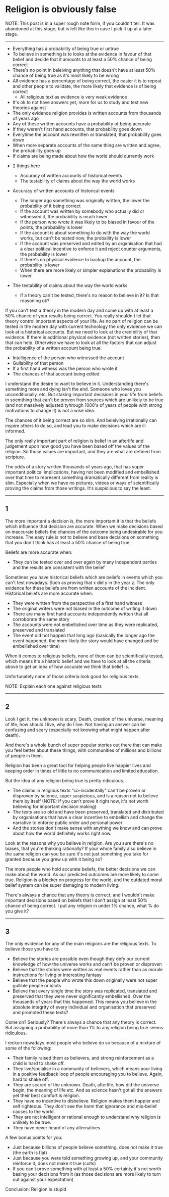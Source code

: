# Religion is obviously false

NOTE: This post is in a super rough note form, if you couldn't tell. It was abandoned at this stage, but is left like this in case I pick it up at a later stage.

---

- Everything has a probability of being true or untrue
- To believe in something is to looks at the evidence in favour of that belief and decide that it amounts to at least a 50% chance of being correct
- There's no point in beleiving anything that doesn't have at least 50% chance of being true as it's most likely to be wrong
- All evidence has a percentage of being correct, the easier it is to repeat and other people to validate, the more likely that evidence is of being correct
  - All religious text as evidence is very weak evidence
- It's ok to not have answers yet, more for us to study and test new theories against
- The only evidence religion provides is written accounts from thousands of years ago
- Any of these written accounts have a probability of being accurate
- If they weren't first hand accounts, that probability goes down
- Everytime the account was rewritten or translated, that probability goes down
- When more separate accounts of the same thing are written and agree, the probability goes up
- If claims are being made about how the world should currently work

* 2 things here

  - Accuracy of written accounts of historical events
  - The testability of claims about the way the world works

* Accuracy of written accounts of historical events
  - The longer ago something was originally written, the lower the probability of it being correct
  - If the account was written by somebody who actually did or witnessed it, the probability is much lower
  - If the person who wrote it was likely to be biased in favour of the points, the probability is lower
  - If the account is about something to do with the way the world works, but can't be tested now, the probaility is lower
  - If the account was preserved and edited by an organisation that had a clear political incentive to enforce it and reject counter arguments, the probability is lower
  - If there's no physical evidence to backup the account, the probability is lower
  - When there are more likely or simpler explanations the probability is lower
* The testability of claims about the way the world works
  - If a theory can't be tested, there's no reason to believe in it? Is that reasoning ok?

If you can't test a theory in the modern day and come up with at least a 50% chance of your results being correct. You really shouldn't let that theory control important aspects of your life. As no part of religion can be tested in the modern day with current technology the only evidence we can look at is historical accounts. But we need to look at the credibility of that evidence. If there is additional physical evidence (not written stories), then that can help. Otherwise we have to look at all the factors that can adjust the probability of a written account being true:

- Intelligence of the person who witnessed the account
- Gullability of that person
- If a first hand witness was the person who wrote it
- The chances of that account being edited

I understand the desire to want to believe in it. Understanding there's something more and dying isn't the end. Someone who loves you unconditionally. etc. But staking important decisions in your life from beliefs in soemthing that can't be proven from sources which are unlikely to be true (and not massively adjusted tyhrough 1000's of years of people with strong motivations to change it) is not a wise idea.

The chances of it being correct are so slim. And beleiving irrationally can inspire others to do so, and lead you to make decisions which are ill informed.

The only really important part of religion is belief in an afterlife and judgement upon how good you have been based off the values of the religion. So those values are important, and they are what are defined from scripture.

The odds of a story written thousands of years ago, that has super important political implications, having not been modified and embellished over that time to represent something dramatically different from reality is slim. Especially when we have no pictures, videos or ways of scientifically proving the claims from those writings. It's suspicious to say the least.

---

## 1

The more important a decision is, the more important it is that the beliefs which influence that decision are accurate. When we make decisions based on inaccurate beliefs the chances of the outcome being undesirable for you increase. The easy rule is not to believe and base decisions on something that you don't think has at least a 50% chance of being true.

Beliefs are more accurate when:

- They can be tested over and over again by many independent parties and the results are consistent with the belief

Sometimes you have historical beliefs which are beliefs in events which you can't test nowadays. Such as proving that x did y in the year z. The only evidence for these beliefs are from written accounts of the incident. Historical beliefs are more accurate when:

- They were written from the perspective of a first hand witness
- The original writers were not biased in the outcome of writing it down
- There are many first hand accounts independently written that all corroborate the same story
- The accounts were not embellished over time as they were replicated, preserved and translated
- The event did not happen that long ago (basically the longer ago the event happened, the more likely the story would have changed and be embellished over time)

When it comes to religious beliefs, none of them can be scientifically tested, which means it's a historic belief and we have to look at all the criteria above to get an idea of how accurate we think that belief is.

Unfortunately none of those criteria look good for religious texts.

NOTE: Explain each one against religious texts

---

## 2

Look I get it, the unknown is scary. Death, creation of the universe, meaning of life, how should I live, why do I live. Not having an answer can be confusing and scary (especially not knowing what might happen after death).

And there's a whole bunch of super popular stories out there that can make you feel better about these things, with communities of millions and billions of people in them.

Religion has been a great tool for helping people live happier lives and keeping order in times of little to no communication and limited education.

But the idea of any religion being true is pretty ridiculous.

- The claims in religious texts "co-incidentally" can't be proven or disproven by science, super suspicious, and is a reason not to believe them by itself (NOTE: If you can't prove it right now, it's not worth believing for important decision making)
- The texts are so old and have been preserved, translated and distributed by organisations that have a clear incentive to embellish and change the narrative to enforce public order and personal power
- And the stories don't make sense with anything we know and can prove about how the world definitely works right now.

Look at the reasons why you believe in religion. Are you sure there's no biases, that you're thinking rationally? If your whole family also believe in the same religion can you be sure it's not just something you take for granted because you grew up with it being so?

The more people who hold accurate beliefs, the better decisions we can make about the world. As our predicted outcomes are more likely to come true. Religion is a blocker on progress for the world, and the outdated moral belief system can be super damaging to modern living.

There's always a chance that any theory is correct, and I wouldn't make important decisions based on beliefs that I don't assign at least 50% chance of being correct. I put any religion in under 1% chance, what % do you give it?

---

## 3

The only evidence for any of the main religions are the religious texts. To believe those you have to:

- Believe the stories are possible even though they defy our current knowledge of how the universe works and can't be proven or disproven
- Believe that the stories were written as real events rather than as morale instructions for living or interesting fantasy
- Believe that the people who wrote this down originally were not super gullible people or idiots
- Believe that every single time the story was replicated, translated and preserved that they were never significantly embellished. Over the thousands of years that this happened. This means you believe in the absolute integrity of every individual and organisation that preserved and promoted these texts?

Come on? Seriously? There's always a chance that any theory is correct. But assigning a probability of more than 1% to any religion being true seems ridiculous.

I reckon nowadays most people who believe do so because of a mixture of some of the following:

- Their family raised them as believers, and strong reinforcement as a child is hard to shake off.
- They live/socialise in a community of believers, which means your living in a positive feedback loop of people encouraging you to believe. Again, hard to shake off.
- They are scared of the unknown. Death, afterlife, how did the universe begin, the meaning of life etc. And as science hasn't got all the answers yet their best comfort is religion.
- They have no incentive to disbelieve. Religion makes them happier and self righteous. They don't see the harm that ignorance and mis-belief causes to the world.
- They are not intelligent or rational enough to understand why religion is unlikely to be true.
- They have never heard of any alternatives.

A few bonus points for you:

- Just because billions of people believe something, does not make it true (the earth is flat)
- Just because you were told something growing up, and your community reinforce it, does not make it true (cults)
- If you can't prove something with at least a 50% certainty it's not worth basing your decisions from it (as those decisions are more likely to turn out against your expectation)

Conclusion: Religion is stupid
